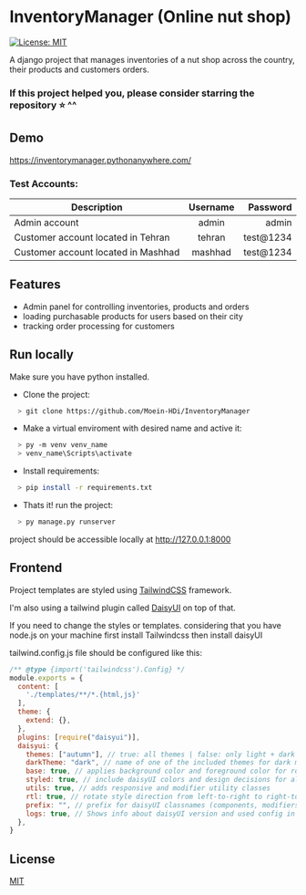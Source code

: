 
# InventoryManager (Online nut shop)

[![License: MIT](https://img.shields.io/badge/License-MIT-green.svg)](https://opensource.org/licenses/MIT)

A django project that manages inventories of a nut shop across the country, their products and customers orders.
### If this project helped you, please consider starring the repository ⭐ ^^

## Demo

https://inventorymanager.pythonanywhere.com/

### Test Accounts:
| Description        | Username           | Password  |
| ------------- |:-------------:| -----:|
| Admin account      | admin | admin |
| Customer account located in Tehran      | tehran      |   test@1234 |
| Customer account located in Mashhad | mashhad      |    test@1234 |

## Features

- Admin panel for controlling inventories, products and orders
- loading purchasable products for users based on their city
- tracking order processing for customers



## Run locally

Make sure you have python installed.

-  Clone the project:

```bash
  > git clone https://github.com/Moein-HDi/InventoryManager
```

- Make a virtual enviroment with desired name and active it:

```bash
  > py -m venv venv_name
  > venv_name\Scripts\activate
```
- Install requirements:
```bash
  > pip install -r requirements.txt
```
- Thats it! run the project:
```bash
  > py manage.py runserver
```
project should be accessible locally at http://127.0.0.1:8000
## Frontend

Project templates are styled using [TailwindCSS](https://tailwindcss.com/) framework.

I'm also using a tailwind plugin called [DaisyUI](https://daisyui.com) on top of that.

If you need to change the styles or templates. considering that you have node.js on your machine first install Tailwindcss then install daisyUI 

tailwind.config.js file should be configured like this:
```javascript
/** @type {import('tailwindcss').Config} */
module.exports = {
  content: [
    './templates/**/*.{html,js}'
  ],
  theme: {
    extend: {},
  },
  plugins: [require("daisyui")],
  daisyui: {
    themes: ["autumn"], // true: all themes | false: only light + dark | array: specific themes like this ["light", "dark", "cupcake"]
    darkTheme: "dark", // name of one of the included themes for dark mode
    base: true, // applies background color and foreground color for root element by default
    styled: true, // include daisyUI colors and design decisions for all components
    utils: true, // adds responsive and modifier utility classes
    rtl: true, // rotate style direction from left-to-right to right-to-left. You also need to add dir="rtl" to your html tag and install `tailwindcss-flip` plugin for Tailwind CSS.
    prefix: "", // prefix for daisyUI classnames (components, modifiers and responsive class names. Not colors)
    logs: true, // Shows info about daisyUI version and used config in the console when building your CSS
  },
}


```


## License

[MIT](https://choosealicense.com/licenses/mit/)

